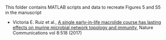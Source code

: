 This folder contains MATLAB scripts and data to recreate Figures 5 and S5 in the manuscript

* Victoria E. Ruiz et al., [A single early-in-life macrolide course has lasting effects on murine microbial network topology and immunity](https://www.nature.com/articles/s41467-017-00531-6), Nature Communications vol 8:518 (2017)
